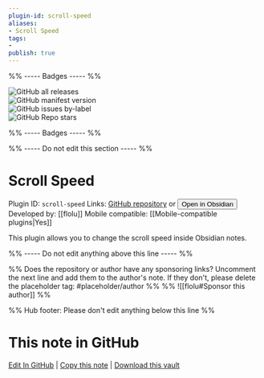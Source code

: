 ```yaml
---
plugin-id: scroll-speed
aliases:
- Scroll Speed
tags: 
- 
publish: true
---
```


%% ----- Badges ----- %%

![GitHub all releases](https://img.shields.io/github/downloads/flolu/obsidian-scroll-speed/total?color=573E7A&logo=github&style=for-the-badge)   
![GitHub manifest version](https://img.shields.io/github/manifest-json/v/flolu/obsidian-scroll-speed?color=573E7A&logo=github&style=for-the-badge)   
![GitHub issues by-label](https://img.shields.io/github/issues/flolu/obsidian-scroll-speed/help%20wanted?color=573E7A&logo=github&style=for-the-badge)   
![GitHub Repo stars](https://img.shields.io/github/stars/flolu/obsidian-scroll-speed?color=573E7A&logo=github&style=for-the-badge)

%% ----- Badges ----- %%

%% ----- Do not edit this section ----- %%

# Scroll Speed

Plugin ID: `scroll-speed`
Links: [GitHub repository](https://github.com/flolu/obsidian-scroll-speed) or [<button id=HH>Open in Obsidian</button>](obsidian://show-plugin?id=scroll-speed)
Developed by: [[flolu]]
Mobile compatible: [[Mobile-compatible plugins|Yes]]

This plugin allows you to change the scroll speed inside Obsidian notes.

%% ----- Do not edit anything above this line ----- %% 

%% Does the repository or author have any sponsoring links? Uncomment the next line and add them to the author's note. If they don't, please delete the placeholder tag: #placeholder/author %%
%% ![[flolu#Sponsor this author]] %%

%% Hub footer: Please don't edit anything below this line %%

# This note in GitHub

<span class="git-footer">[Edit In GitHub](https://github.dev/obsidian-community/obsidian-hub/blob/main/02%20-%20Community%20Expansions/02.05%20All%20Community%20Expansions/Plugins/scroll-speed.md "git-hub-edit-note") | [Copy this note](https://raw.githubusercontent.com/obsidian-community/obsidian-hub/main/02%20-%20Community%20Expansions/02.05%20All%20Community%20Expansions/Plugins/scroll-speed.md "git-hub-copy-note") | [Download this vault](https://github.com/obsidian-community/obsidian-hub/archive/refs/heads/main.zip "git-hub-download-vault") </span>
